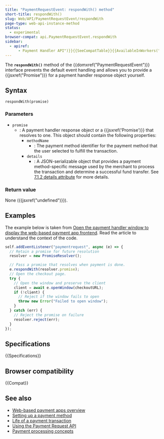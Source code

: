 ```yaml
---
title: "PaymentRequestEvent: respondWith() method"
short-title: respondWith()
slug: Web/API/PaymentRequestEvent/respondWith
page-type: web-api-instance-method
status:
  - experimental
browser-compat: api.PaymentRequestEvent.respondWith
sidebar:
  - apiref:
      - Payment Handler API")}}{{SeeCompatTable}}{{AvailableInWorkers("service
---
```


The **`respondWith()`** method of the {{domxref("PaymentRequestEvent")}} interface prevents the default event handling and allows you to provide a {{jsxref("Promise")}} for a payment handler response object yourself.

## Syntax

```js-nolint
respondWith(promise)
```

### Parameters

- `promise`
  - : A payment handler response object or a {{jsxref('Promise')}} that resolves to one. This object should contain the following properties:
    - `methodName`
      - : The payment method identifier for the payment method that the user selected to fulfill the transaction.
    - `details`
      - : A JSON-serializable object that provides a payment method-specific message used by the merchant to process the transaction and determine a successful fund transfer. See [7.1.2 details attribute](https://w3c.github.io/payment-handler/#details-attribute) for more details.

### Return value

None ({{jsxref("undefined")}}).

## Examples

The example below is taken from [Open the payment handler window to display the web-based payment app frontend](https://web.dev/articles/orchestrating-payment-transactions#open-payment-handler-window). Read the article to understand the context of the code.

```js
self.addEventListener("paymentrequest", async (e) => {
  // Retain a promise for future resolution
  resolver = new PromiseResolver();

  // Pass a promise that resolves when payment is done.
  e.respondWith(resolver.promise);
  // Open the checkout page.
  try {
    // Open the window and preserve the client
    client = await e.openWindow(checkoutURL);
    if (!client) {
      // Reject if the window fails to open
      throw new Error("Failed to open window");
    }
  } catch (err) {
    // Reject the promise on failure
    resolver.reject(err);
  }
});
```

## Specifications

{{Specifications}}

## Browser compatibility

{{Compat}}

## See also

- [Web-based payment apps overview](https://web.dev/articles/web-based-payment-apps-overview)
- [Setting up a payment method](https://web.dev/articles/setting-up-a-payment-method)
- [Life of a payment transaction](https://web.dev/articles/life-of-a-payment-transaction)
- [Using the Payment Request API](/en-US/docs/Web/API/Payment_Request_API/Using_the_Payment_Request_API)
- [Payment processing concepts](/en-US/docs/Web/API/Payment_Request_API/Concepts)
